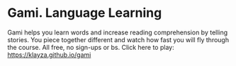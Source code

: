 # Gami. Language Learning

Gami helps you learn words and increase reading comprehension by telling stories. You piece together different and watch how fast you will fly through the course. All free, no sign-ups or bs. Click here to play: https://klayza.github.io/gami
